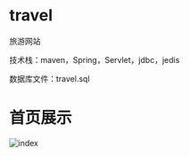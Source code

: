 # travel

旅游网站

技术栈：maven，Spring，Servlet，jdbc，jedis

数据库文件：travel.sql


# 首页展示

![index](https://github.com/liupenggg/travel/tree/master/screenshots/index.png)


